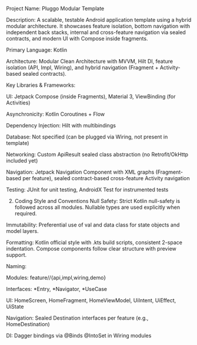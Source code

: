 Project Name: Pluggo Modular Template

Description: A scalable, testable Android application template using a hybrid modular architecture. It showcases feature isolation, bottom navigation with independent back stacks, internal and cross-feature navigation via sealed contracts, and modern UI with Compose inside fragments.

Primary Language: Kotlin

Architecture: Modular Clean Architecture with MVVM, Hilt DI, feature isolation (API, Impl, Wiring), and hybrid navigation (Fragment + Activity-based sealed contracts).

Key Libraries & Frameworks:

UI: Jetpack Compose (inside Fragments), Material 3, ViewBinding (for Activities)

Asynchronicity: Kotlin Coroutines + Flow

Dependency Injection: Hilt with multibindings

Database: Not specified (can be plugged via Wiring, not present in template)

Networking: Custom ApiResult sealed class abstraction (no Retrofit/OkHttp included yet)

Navigation: Jetpack Navigation Component with XML graphs (Fragment-based per feature), sealed contract-based cross-feature Activity navigation

Testing: JUnit for unit testing, AndroidX Test for instrumented tests

2. Coding Style and Conventions
Null Safety: Strict Kotlin null-safety is followed across all modules. Nullable types are used explicitly when required.

Immutability: Preferential use of val and data class for state objects and model layers.

Formatting: Kotlin official style with .kts build scripts, consistent 2-space indentation. Compose components follow clear structure with preview support.

Naming:

Modules: feature/<name>/{api,impl,wiring,demo}

Interfaces: *Entry, *Navigator, *UseCase

UI: HomeScreen, HomeFragment, HomeViewModel, UiIntent, UiEffect, UiState

Navigation: Sealed Destination interfaces per feature (e.g., HomeDestination)

DI: Dagger bindings via @Binds @IntoSet in Wiring modules